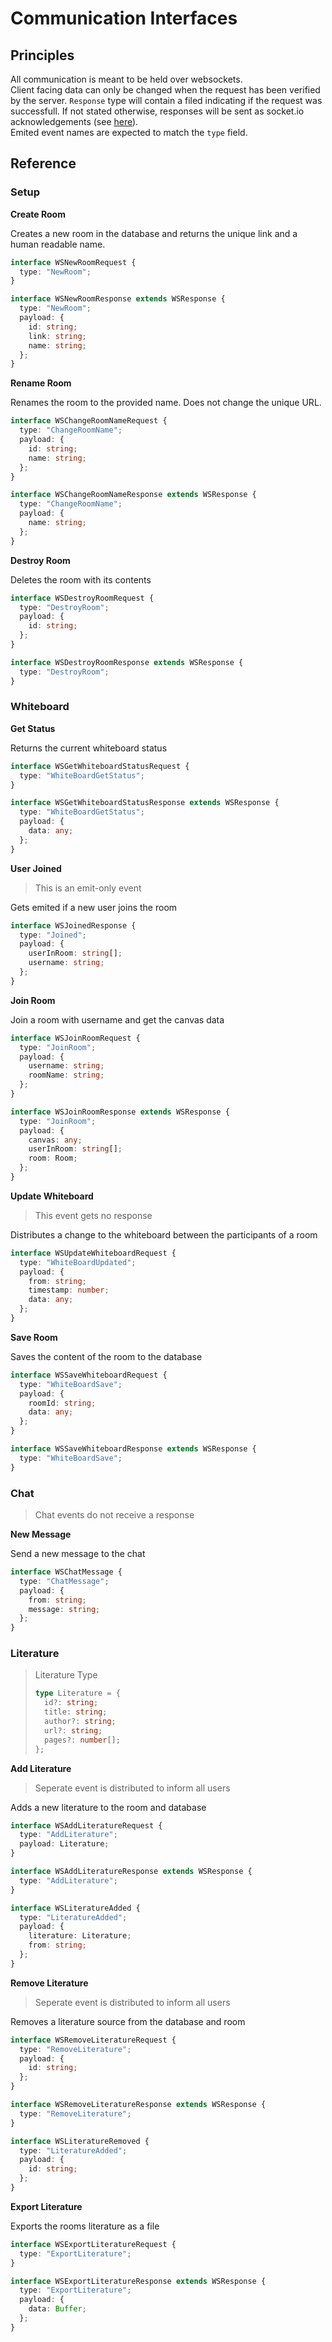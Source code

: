 # Communication Interfaces

## Principles

All communication is meant to be held over websockets.  
Client facing data can only be changed when the request has been verified by the server. `Response` type will contain a filed indicating if the request was successfull.
If not stated otherwise, responses will be sent as socket.io acknowledgements (see [here](https://socket.io/docs/v3/emitting-events/)).  
Emited event names are expected to match the `type` field.

## Reference

### Setup

**Create Room**

Creates a new room in the database and returns the unique link and a human readable name.

```typescript
interface WSNewRoomRequest {
  type: "NewRoom";
}

interface WSNewRoomResponse extends WSResponse {
  type: "NewRoom";
  payload: {
    id: string;
    link: string;
    name: string;
  };
}
```

**Rename Room**

Renames the room to the provided name. Does not change the unique URL.

```typescript
interface WSChangeRoomNameRequest {
  type: "ChangeRoomName";
  payload: {
    id: string;
    name: string;
  };
}

interface WSChangeRoomNameResponse extends WSResponse {
  type: "ChangeRoomName";
  payload: {
    name: string;
  };
}
```

**Destroy Room**

Deletes the room with its contents

```typescript
interface WSDestroyRoomRequest {
  type: "DestroyRoom";
  payload: {
    id: string;
  };
}

interface WSDestroyRoomResponse extends WSResponse {
  type: "DestroyRoom";
}
```

### Whiteboard

**Get Status**

Returns the current whiteboard status

```typescript
interface WSGetWhiteboardStatusRequest {
  type: "WhiteBoardGetStatus";
}

interface WSGetWhiteboardStatusResponse extends WSResponse {
  type: "WhiteBoardGetStatus";
  payload: {
    data: any;
  };
}
```

**User Joined**

> This is an emit-only event

Gets emited if a new user joins the room

```typescript
interface WSJoinedResponse {
  type: "Joined";
  payload: {
    userInRoom: string[];
    username: string;
  };
}
```

**Join Room**

Join a room with username and get the canvas data

```typescript
interface WSJoinRoomRequest {
  type: "JoinRoom";
  payload: {
    username: string;
    roomName: string;
  };
}

interface WSJoinRoomResponse extends WSResponse {
  type: "JoinRoom";
  payload: {
    canvas: any;
    userInRoom: string[];
    room: Room;
  };
}
```

**Update Whiteboard**

> This event gets no response

Distributes a change to the whiteboard between the participants of a room

```typescript
interface WSUpdateWhiteboardRequest {
  type: "WhiteBoardUpdated";
  payload: {
    from: string;
    timestamp: number;
    data: any;
  };
}
```

**Save Room**

Saves the content of the room to the database

```typescript
interface WSSaveWhiteboardRequest {
  type: "WhiteBoardSave";
  payload: {
    roomId: string;
    data: any;
  };
}

interface WSSaveWhiteboardResponse extends WSResponse {
  type: "WhiteBoardSave";
}
```

### Chat

> Chat events do not receive a response

**New Message**

Send a new message to the chat

```typescript
interface WSChatMessage {
  type: "ChatMessage";
  payload: {
    from: string;
    message: string;
  };
}
```

### Literature

> Literature Type
>
> ```typescript
> type Literature = {
>   id?: string;
>   title: string;
>   author?: string;
>   url?: string;
>   pages?: number[];
> };
> ```

**Add Literature**

> Seperate event is distributed to inform all users

Adds a new literature to the room and database

```typescript
interface WSAddLiteratureRequest {
  type: "AddLiterature";
  payload: Literature;
}

interface WSAddLiteratureResponse extends WSResponse {
  type: "AddLiterature";
}

interface WSLiteratureAdded {
  type: "LiteratureAdded";
  payload: {
    literature: Literature;
    from: string;
  };
}
```

**Remove Literature**

> Seperate event is distributed to inform all users

Removes a literature source from the database and room

```typescript
interface WSRemoveLiteratureRequest {
  type: "RemoveLiterature";
  payload: {
    id: string;
  };
}

interface WSRemoveLiteratureResponse extends WSResponse {
  type: "RemoveLiterature";
}

interface WSLiteratureRemoved {
  type: "LiteratureAdded";
  payload: {
    id: string;
  };
}
```

**Export Literature**

Exports the rooms literature as a file

```typescript
interface WSExportLiteratureRequest {
  type: "ExportLiterature";
}

interface WSExportLiteratureResponse extends WSResponse {
  type: "ExportLiterature";
  payload: {
    data: Buffer;
  };
}
```
